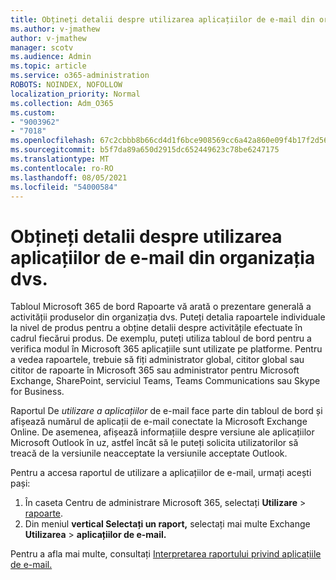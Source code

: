 ```yaml
---
title: Obțineți detalii despre utilizarea aplicațiilor de e-mail din organizația dvs.
ms.author: v-jmathew
author: v-jmathew
manager: scotv
ms.audience: Admin
ms.topic: article
ms.service: o365-administration
ROBOTS: NOINDEX, NOFOLLOW
localization_priority: Normal
ms.collection: Adm_O365
ms.custom:
- "9003962"
- "7018"
ms.openlocfilehash: 67c2cbbb8b66cd4d1f6bce908569cc6a42a860e09f4b17f2d564aba724d0fc41
ms.sourcegitcommit: b5f7da89a650d2915dc652449623c78be6247175
ms.translationtype: MT
ms.contentlocale: ro-RO
ms.lasthandoff: 08/05/2021
ms.locfileid: "54000584"
---
```

# <a name="gain-insight-into-the-use-of-email-apps-in-your-organization"></a>Obțineți detalii despre utilizarea aplicațiilor de e-mail din organizația dvs.

Tabloul Microsoft 365 de bord Rapoarte vă arată o prezentare generală a activității produselor din organizația dvs. Puteți detalia rapoartele individuale la nivel de produs pentru a obține detalii despre activitățile efectuate în cadrul fiecărui produs. De exemplu, puteți utiliza tabloul de bord pentru a verifica modul în Microsoft 365 aplicațiile sunt utilizate pe platforme. Pentru a vedea rapoartele, trebuie să fiți administrator global, cititor global sau cititor de rapoarte în Microsoft 365 sau administrator pentru Microsoft Exchange, SharePoint, serviciul Teams, Teams Communications sau Skype for Business.

Raportul De *utilizare a aplicațiilor* de e-mail face parte din tabloul de bord și afișează numărul de aplicații de e-mail conectate la Microsoft Exchange Online. De asemenea, afișează informațiile despre versiune ale aplicațiilor Microsoft Outlook în uz, astfel încât să le puteți solicita utilizatorilor să treacă de la versiunile neacceptate la versiunile acceptate Outlook.

Pentru a accesa raportul de utilizare a aplicațiilor de e-mail, urmați acești pași:

1. În caseta Centru de administrare Microsoft 365, selectați **Utilizare**  >  [rapoarte](https://go.microsoft.com/fwlink/?linkid=2140342).
2. Din meniul **vertical Selectați un raport,** selectați mai multe Exchange **Utilizarea**  >  **aplicațiilor de e-mail.**

Pentru a afla mai multe, consultați [Interpretarea raportului privind aplicațiile de e-mail.](https://go.microsoft.com/fwlink/?linkid=2140508)
